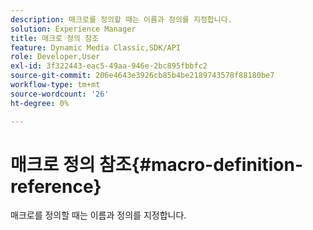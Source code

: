 ```yaml
---
description: 매크로를 정의할 때는 이름과 정의를 지정합니다.
solution: Experience Manager
title: 매크로 정의 참조
feature: Dynamic Media Classic,SDK/API
role: Developer,User
exl-id: 3f322443-eac5-49aa-946e-2bc895fbbfc2
source-git-commit: 206e4643e3926cb85b4be2189743578f88180be7
workflow-type: tm+mt
source-wordcount: '26'
ht-degree: 0%

---
```


# 매크로 정의 참조{#macro-definition-reference}

매크로를 정의할 때는 이름과 정의를 지정합니다.
